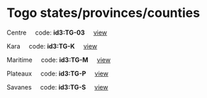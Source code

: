 # Togo states/provinces/counties
Centre&nbsp;&nbsp;&nbsp;&nbsp;&nbsp;code: **id3:TG-03**&nbsp;&nbsp;&nbsp;&nbsp;&nbsp;[view](../../export/geojson/medium/id3/tg/03.geojson)&nbsp;&nbsp;&nbsp;&nbsp;&nbsp;


Kara&nbsp;&nbsp;&nbsp;&nbsp;&nbsp;code: **id3:TG-K**&nbsp;&nbsp;&nbsp;&nbsp;&nbsp;[view](../../export/geojson/medium/id3/tg/k.geojson)&nbsp;&nbsp;&nbsp;&nbsp;&nbsp;


Maritime&nbsp;&nbsp;&nbsp;&nbsp;&nbsp;code: **id3:TG-M**&nbsp;&nbsp;&nbsp;&nbsp;&nbsp;[view](../../export/geojson/medium/id3/tg/m.geojson)&nbsp;&nbsp;&nbsp;&nbsp;&nbsp;


Plateaux&nbsp;&nbsp;&nbsp;&nbsp;&nbsp;code: **id3:TG-P**&nbsp;&nbsp;&nbsp;&nbsp;&nbsp;[view](../../export/geojson/medium/id3/tg/p.geojson)&nbsp;&nbsp;&nbsp;&nbsp;&nbsp;


Savanes&nbsp;&nbsp;&nbsp;&nbsp;&nbsp;code: **id3:TG-S**&nbsp;&nbsp;&nbsp;&nbsp;&nbsp;[view](../../export/geojson/medium/id3/tg/s.geojson)&nbsp;&nbsp;&nbsp;&nbsp;&nbsp;

